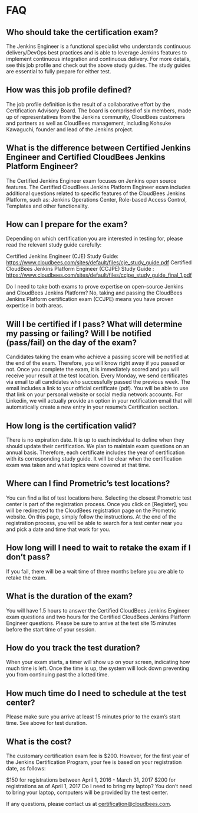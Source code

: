 FAQ
===
Who should take the certification exam?
---------------------------------------
The Jenkins Engineer is a functional specialist who understands continuous delivery/DevOps best practices and is able to leverage Jenkins features to implement continuous integration and continuous delivery. For more details, see this job profile and check out the above study guides. The study guides are essential to fully prepare for either test.

How was this job profile defined?
---------------------------------
The job profile definition is the result of a collaborative effort by the Certification Advisory Board. The board is comprised of six members, made up of representatives from the Jenkins community, CloudBees customers and partners as well as CloudBees management, including Kohsuke Kawaguchi, founder and lead of the Jenkins project.

What is the difference between Certified Jenkins Engineer and Certified CloudBees Jenkins Platform Engineer?
------------------------------------------------------------------------------------------------------------
The Certified Jenkins Engineer exam focuses on Jenkins open source features. The Certified CloudBees Jenkins Platform Engineer exam includes additional questions related to specific features of the CloudBees Jenkins Platform, such as: Jenkins Operations Center, Role-based Access Control, Templates and other functionality.

How can I prepare for the exam?
-------------------------------
Depending on which certification you are interested in testing for, please read the relevant study guide carefully:

Certified Jenkins Engineer (CJE) Study Guide: https://www.cloudbees.com/sites/default/files/cje_study_guide.pdf
Certified CloudBees Jenkins Platform Engineer (CCJPE) Study Guide : https://www.cloudbees.com/sites/default/files/ccjpe_study_guide_final_1.pdf

Do I need to take both exams to prove expertise on open-source Jenkins and CloudBees Jenkins Platform?
No, taking and passing the CloudBees Jenkins Platform certification exam (CCJPE) means you have proven expertise in both areas.

Will I be certified if I pass? What will determine my passing or failing? Will I be notified (pass/fail) on the day of the exam?
--------------------------------------------------------------------------------------------------------------------------------
Candidates taking the exam who achieve a passing score will be notified at the end of the exam. Therefore, you will know right away if you passed or not. Once you complete the exam, it is immediately scored and you will receive your result at the test location. Every Monday, we send certificates via email to all candidates who successfully passed the previous week. The email includes a link to your official certificate (pdf). You will be able to use that link on your personal website or social media network accounts. For Linkedin, we will actually provide an option in your notification email that will automatically create a new entry in your resume’s Certification section. 

How long is the certification valid?
------------------------------------
There is no expiration date. It is up to each individual to define when they should update their certification. We plan to maintain exam questions on an annual basis. Therefore, each certificate includes the year of certification with its corresponding study guide. It will be clear when the certification exam was taken and what topics were covered at that time.

Where can I find Prometric’s test locations?
--------------------------------------------
You can find a list of test locations here. Selecting the closest Prometric test center is part of the registration process. Once you click on [Register], you will be redirected to the CloudBees registration page on the Prometric website. On this page, simply follow the instructions. At the end of the registration process, you will be able to search for a test center near you and pick a date and time that work for you.

How long will I need to wait to retake the exam if I don’t pass?
----------------------------------------------------------------
If you fail, there will be a wait time of three months before you are able to retake the exam.

What is the duration of the exam?
---------------------------------
You will have 1.5 hours to answer the Certified CloudBees Jenkins Engineer exam questions and two hours for the Certified CloudBees Jenkins Platform Engineer questions. Please be sure to arrive at the test site 15 minutes before the start time of your session.

How do you track the test duration?
-----------------------------------
When your exam starts, a timer will show up on your screen, indicating how much time is left. Once the time is up, the system will lock down preventing you from continuing past the allotted time.

How much time do I need to schedule at the test center?
-------------------------------------------------------
Please make sure you arrive at least 15 minutes prior to the exam’s start time. See above for test duration.

What is the cost?
-----------------
The customary certification exam fee is $200. However, for the first year of the Jenkins Certification Program, your fee is based on your registration date, as follows:

$150 for registrations between April 1, 2016 - March 31, 2017
$200 for registrations as of April 1, 2017
Do I need to bring my laptop?
You don’t need to bring your laptop, computers will be provided by the test center.

If any questions, please contact us at certification@cloudbees.com.
